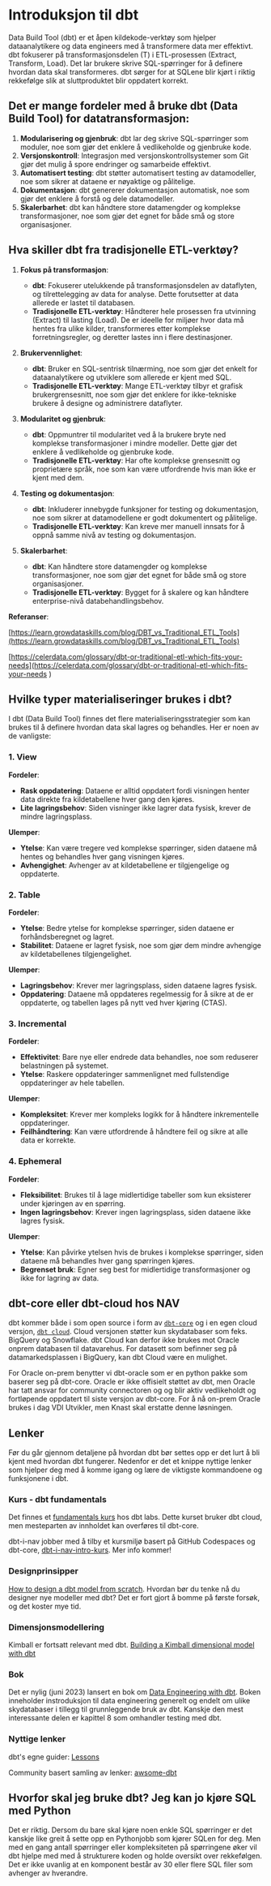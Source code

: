 # Introduksjon til dbt

Data Build Tool (dbt) er et åpen kildekode-verktøy som hjelper dataanalytikere og data engineers med å transformere data mer effektivt. dbt fokuserer på transformasjonsdelen (T) i ETL-prosessen (Extract, Transform, Load). Det lar brukere skrive SQL-spørringer for å definere hvordan data skal transformeres. dbt sørger for at SQLene blir kjørt i riktig rekkefølge slik at sluttproduktet blir oppdatert korrekt.

## Det er mange fordeler med å bruke dbt (Data Build Tool) for datatransformasjon:

1. **Modularisering og gjenbruk**: dbt lar deg skrive SQL-spørringer som moduler, noe som gjør det enklere å vedlikeholde og gjenbruke kode.
2. **Versjonskontroll**: Integrasjon med versjonskontrollsystemer som Git gjør det mulig å spore endringer og samarbeide effektivt.
3. **Automatisert testing**: dbt støtter automatisert testing av datamodeller, noe som sikrer at dataene er nøyaktige og pålitelige.
4. **Dokumentasjon**: dbt genererer dokumentasjon automatisk, noe som gjør det enklere å forstå og dele datamodeller.
5. **Skalerbarhet**: dbt kan håndtere store datamengder og komplekse transformasjoner, noe som gjør det egnet for både små og store organisasjoner.


## Hva skiller dbt fra tradisjonelle ETL-verktøy?

1. **Fokus på transformasjon**:
    * **dbt**: Fokuserer utelukkende på transformasjonsdelen av dataflyten, og tilrettelegging av data for analyse. Dette forutsetter at data allerede er lastet til databasen.
    * **Tradisjonelle ETL-verktøy**: Håndterer hele prosessen fra utvinning (Extract) til lasting (Load). De er ideelle for miljøer hvor data må hentes fra ulike kilder, transformeres etter komplekse forretningsregler, og deretter lastes inn i flere destinasjoner.

2. **Brukervennlighet**:
    * **dbt**: Bruker en SQL-sentrisk tilnærming, noe som gjør det enkelt for dataanalytikere og utviklere som allerede er kjent med SQL.
    * **Tradisjonelle ETL-verktøy**: Mange ETL-verktøy tilbyr et grafisk brukergrensesnitt, noe som gjør det enklere for ikke-tekniske brukere å designe og administrere dataflyter. 

3. **Modularitet og gjenbruk**:
    * **dbt**: Oppmuntrer til modularitet ved å la brukere bryte ned komplekse transformasjoner i mindre modeller. Dette gjør det enklere å vedlikeholde og gjenbruke kode.
    * **Tradisjonelle ETL-verktøy**: Har ofte komplekse grensesnitt og proprietære språk, noe som kan være utfordrende hvis man ikke er kjent med dem.

4. **Testing og dokumentasjon**:
    * **dbt**: Inkluderer innebygde funksjoner for testing og dokumentasjon, noe som sikrer at datamodellene er godt dokumentert og pålitelige.
    * **Tradisjonelle ETL-verktøy**: Kan kreve mer manuell innsats for å oppnå samme nivå av testing og dokumentasjon.

5. **Skalerbarhet**:
    * **dbt**: Kan håndtere store datamengder og komplekse transformasjoner, noe som gjør det egnet for både små og store organisasjoner.
    * **Tradisjonelle ETL-verktøy**: Bygget for å skalere og kan håndtere enterprise-nivå databehandlingsbehov.

**Referanser**:

[https://learn.growdataskills.com/blog/DBT_vs_Traditional_ETL_Tools](https://learn.growdataskills.com/blog/DBT_vs_Traditional_ETL_Tools)


[https://celerdata.com/glossary/dbt-or-traditional-etl-which-fits-your-needs](https://celerdata.com/glossary/dbt-or-traditional-etl-which-fits-your-needs
)



## Hvilke typer materialiseringer brukes i dbt?

I dbt (Data Build Tool) finnes det flere materialiseringsstrategier som kan brukes til å definere hvordan data skal lagres og behandles. Her er noen av de vanligste:

### 1. **View**
**Fordeler**:
- **Rask oppdatering**: Dataene er alltid oppdatert fordi visningen henter data direkte fra kildetabellene hver gang den kjøres.
- **Lite lagringsbehov**: Siden visninger ikke lagrer data fysisk, krever de mindre lagringsplass.

**Ulemper**:
- **Ytelse**: Kan være tregere ved komplekse spørringer, siden dataene må hentes og behandles hver gang visningen kjøres.
- **Avhengighet**: Avhenger av at kildetabellene er tilgjengelige og oppdaterte.

### 2. **Table**
**Fordeler**:
- **Ytelse**: Bedre ytelse for komplekse spørringer, siden dataene er forhåndsberegnet og lagret.
- **Stabilitet**: Dataene er lagret fysisk, noe som gjør dem mindre avhengige av kildetabellenes tilgjengelighet.

**Ulemper**:
- **Lagringsbehov**: Krever mer lagringsplass, siden dataene lagres fysisk.
- **Oppdatering**: Dataene må oppdateres regelmessig for å sikre at de er oppdaterte, og tabellen lages på nytt ved hver kjøring (CTAS).

### 3. **Incremental**
**Fordeler**:
- **Effektivitet**: Bare nye eller endrede data behandles, noe som reduserer belastningen på systemet.
- **Ytelse**: Raskere oppdateringer sammenlignet med fullstendige oppdateringer av hele tabellen.

**Ulemper**:
- **Kompleksitet**: Krever mer kompleks logikk for å håndtere inkrementelle oppdateringer.
- **Feilhåndtering**: Kan være utfordrende å håndtere feil og sikre at alle data er korrekte.

### 4. **Ephemeral**
**Fordeler**:
- **Fleksibilitet**: Brukes til å lage midlertidige tabeller som kun eksisterer under kjøringen av en spørring.
- **Ingen lagringsbehov**: Krever ingen lagringsplass, siden dataene ikke lagres fysisk.

**Ulemper**:
- **Ytelse**: Kan påvirke ytelsen hvis de brukes i komplekse spørringer, siden dataene må behandles hver gang spørringen kjøres.
- **Begrenset bruk**: Egner seg best for midlertidige transformasjoner og ikke for lagring av data.



## dbt-core eller dbt-cloud hos NAV

dbt kommer både i som open source i form av [``dbt-core``](https://docs.getdbt.com/docs/core/installation) og i en egen cloud versjon, [``dbt cloud``](https://www.getdbt.com/product/dbt-cloud/). Cloud versjonen støtter kun skydatabaser som feks. BigQuery og Snowflake. dbt Cloud kan derfor ikke brukes mot Oracle onprem databasen til datavarehus. For datasett som befinner seg på datamarkedsplassen i BigQuery, kan dbt Cloud være en mulighet. 

For Oracle on-prem benytter vi dbt-oracle som er en python pakke som baserer seg på dbt-core. Oracle er ikke offisielt støttet av dbt, men Oracle har tatt ansvar for community connectoren og og blir aktiv vedlikeholdt og fortløpende oppdatert til siste versjon av dbt-core. 
For å nå on-prem Oracle brukes i dag VDI Utvikler, men Knast skal erstatte denne løsningen.

## Lenker

Før du går gjennom detaljene på hvordan dbt bør settes opp er det lurt å bli kjent med hvordan dbt fungerer. Nedenfor er det et knippe nyttige lenker som hjelper deg med å komme igang og lære de viktigste kommandoene og funksjonene i dbt.

### Kurs - dbt fundamentals

Det finnes et [fundamentals kurs](https://courses.getdbt.com/courses/fundamentals) hos dbt labs. Dette kurset bruker dbt cloud, men mesteparten av innholdet kan overføres til dbt-core.

dbt-i-nav jobber med å tilby et kursmiljø basert på GitHub Codespaces og dbt-core, [dbt-i-nav-intro-kurs](https://github.com/navikt/dbt-i-nav-intro-kurs). Mer info kommer! 

### Designprinsipper

[How to design a dbt model from scratch](https://towardsdatascience.com/how-to-design-a-dbt-model-from-scratch-8c72c7684203). Hvordan bør du tenke nå du designer nye modeller med dbt? Det er fort gjort å bomme på første forsøk, og det koster mye tid.

### Dimensjonsmodellering

Kimball er fortsatt relevant med dbt. 
[Building a Kimball dimensional model with dbt](https://docs.getdbt.com/blog/kimball-dimensional-model)

### Bok

Det er nylig (juni 2023) lansert en bok om 
[Data Engineering with dbt](https://learning.oreilly.com/library/view/-/9781803246284/). Boken inneholder instroduksjon til data engineering generelt og endelt om ulike skydatabaser i tillegg til grunnleggende bruk av dbt. Kanskje den mest interessante delen er kapittel 8 som omhandler testing med dbt.

### Nyttige lenker

dbt's egne guider: [Lessons](https://www.getdbt.com/dbt-learn/lessons/)

Community basert samling av lenker: [awsome-dbt](https://github.com/Hiflylabs/awesome-dbt)

## Hvorfor skal jeg bruke dbt? Jeg kan jo kjøre SQL med Python

Det er riktig. Dersom du bare skal kjøre noen enkle SQL spørringer er det kanskje like greit å sette opp en Pythonjobb som kjører SQLen for deg. Men med en gang antall spørringer eller kompleksiteten på spørringene øker vil dbt hjelpe med med å strukturere koden og holde oversikt over rekkefølgen. Det er ikke uvanlig at en komponent består av 30 eller flere SQL filer som avhenger av hverandre.